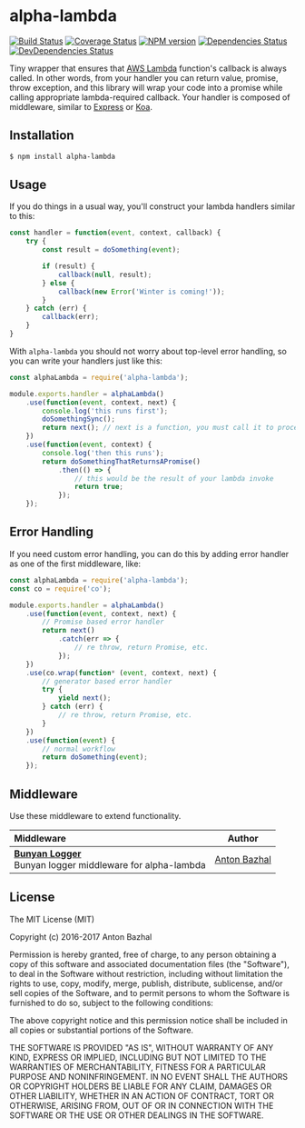 # alpha-lambda

[![Build Status][ci-image]][ci-url]
[![Coverage Status][coverage-image]][coverage-url]
[![NPM version][npm-image]][npm-url]
[![Dependencies Status][dependencies-image]][dependencies-url]
[![DevDependencies Status][devdependencies-image]][devdependencies-url]

Tiny wrapper that ensures that [AWS Lambda][aws-lambda-url] function's callback is always called. In other words, from your handler you can return value, promise, throw exception, and this library will wrap your code into a promise while calling appropriate lambda-required callback. Your handler is composed of middleware, similar to [Express][express-url] or [Koa][koa-url].

## Installation

```bash
$ npm install alpha-lambda
```

## Usage

If you do things in a usual way, you'll construct your lambda handlers similar to this:

```js
const handler = function(event, context, callback) {
	try {
		const result = doSomething(event);

		if (result) {
			callback(null, result);
		} else {
			callback(new Error('Winter is coming!'));
		}
	} catch (err) {
		callback(err);
	}
}
```

With `alpha-lambda` you should not worry about top-level error handling, so you can write your handlers just like this:

```js
const alphaLambda = require('alpha-lambda');

module.exports.handler = alphaLambda()
	.use(function(event, context, next) {
		console.log('this runs first');
		doSomethingSync();
		return next(); // next is a function, you must call it to proceed to next middleware
	})
	.use(function(event, context) {
		console.log('then this runs');
		return doSomethingThatReturnsAPromise()
			.then(() => {
				// this would be the result of your lambda invoke
				return true;
			});
	});
```

## Error Handling

If you need custom error handling, you can do this by adding error handler as one of the first middleware, like:

```js
const alphaLambda = require('alpha-lambda');
const co = require('co');

module.exports.handler = alphaLambda()
	.use(function(event, context, next) {
		// Promise based error handler
		return next()
			.catch(err => {
				// re throw, return Promise, etc.
			});
	})
	.use(co.wrap(function* (event, context, next) {
		// generator based error handler
		try {
			yield next();
		} catch (err) {
			// re throw, return Promise, etc.
		}
	})
	.use(function(event) {
		// normal workflow
		return doSomething(event);
	});
```

## Middleware

Use these middleware to extend functionality.

| Middleware | Author |
|:-------|:------:|
| **[Bunyan Logger][alpha-lambda-bunyan-url]** <br/> Bunyan logger middleware for alpha-lambda | [Anton Bazhal][anton-bazhal-url] |

## License

The MIT License (MIT)

Copyright (c) 2016-2017 Anton Bazhal

Permission is hereby granted, free of charge, to any person obtaining a copy of this software and associated documentation files (the "Software"), to deal in the Software without restriction, including without limitation the rights to use, copy, modify, merge, publish, distribute, sublicense, and/or sell copies of the Software, and to permit persons to whom the Software is furnished to do so, subject to the following conditions:

The above copyright notice and this permission notice shall be included in all copies or substantial portions of the Software.

THE SOFTWARE IS PROVIDED "AS IS", WITHOUT WARRANTY OF ANY KIND, EXPRESS OR IMPLIED, INCLUDING BUT NOT LIMITED TO THE WARRANTIES OF MERCHANTABILITY, FITNESS FOR A PARTICULAR PURPOSE AND NONINFRINGEMENT. IN NO EVENT SHALL THE AUTHORS OR COPYRIGHT HOLDERS BE LIABLE FOR ANY CLAIM, DAMAGES OR OTHER LIABILITY, WHETHER IN AN ACTION OF CONTRACT, TORT OR OTHERWISE, ARISING FROM, OUT OF OR IN CONNECTION WITH THE SOFTWARE OR THE USE OR OTHER DEALINGS IN THE SOFTWARE.

[anton-bazhal-url]: https://github.com/AntonBazhal
[aws-context-url]: http://docs.aws.amazon.com/lambda/latest/dg/nodejs-prog-model-context.html
[aws-lambda-url]: https://aws.amazon.com/lambda/details/
[bunyan-log-child-url]: https://www.npmjs.com/package/bunyan#logchild
[bunyan-url]: https://www.npmjs.com/package/bunyan
[ci-image]: https://circleci.com/gh/AntonBazhal/alpha-lambda.svg?style=shield&circle-token=fc9c3e6f415d2d338800c8a08d6155708ad260ce
[ci-url]: https://circleci.com/gh/AntonBazhal/alpha-lambda
[coverage-image]: https://coveralls.io/repos/github/AntonBazhal/alpha-lambda/badge.svg?branch=master
[coverage-url]: https://coveralls.io/github/AntonBazhal/alpha-lambda?branch=master
[dependencies-url]: https://david-dm.org/antonbazhal/alpha-lambda
[dependencies-image]: https://david-dm.org/antonbazhal/alpha-lambda/status.svg
[devdependencies-url]: https://david-dm.org/antonbazhal/alpha-lambda?type=dev
[devdependencies-image]: https://david-dm.org/antonbazhal/alpha-lambda/dev-status.svg
[express-url]: https://expressjs.com/
[koa-url]: http://koajs.com/
[alpha-lambda-bunyan-url]: https://www.npmjs.com/package/alpha-lambda-bunyan
[npm-url]: https://www.npmjs.org/package/alpha-lambda
[npm-image]: https://img.shields.io/npm/v/alpha-lambda.svg
